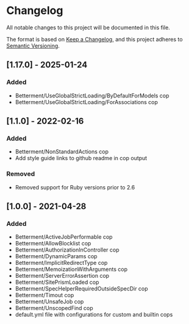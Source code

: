 # Changelog
All notable changes to this project will be documented in this file.

The format is based on [Keep a Changelog](https://keepachangelog.com/en/1.0.0/),
and this project adheres to [Semantic Versioning](https://semver.org/spec/v2.0.0.html).

## [1.17.0] - 2025-01-24
### Added
  - Betterment/UseGlobalStrictLoading/ByDefaultForModels cop
  - Betterment/UseGlobalStrictLoading/ForAssociations cop

## [1.1.0] - 2022-02-16
### Added
 - Betterment/NonStandardActions cop
 - Add style guide links to github readme in cop output
### Removed
 - Removed support for Ruby versions prior to 2.6

## [1.0.0] - 2021-04-28
### Added
 - Betterment/ActiveJobPerformable cop
 - Betterment/AllowBlocklist cop
 - Betterment/AuthorizationInController cop
 - Betterment/DynamicParams cop
 - Betterment/ImplicitRedirectType cop
 - Betterment/MemoizationWithArguments cop
 - Betterment/ServerErrorAssertion cop
 - Betterment/SitePrismLoaded cop
 - Betterment/SpecHelperRequiredOutsideSpecDir cop
 - Betterment/Timout cop
 - Betterment/UnsafeJob cop
 - Betterment/UnscopedFind cop
 - default.yml file with configurations for custom and builtin cops
